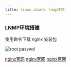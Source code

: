 ```yaml
---
title: linux ubuntu lnmp环境
---
```

### LNMP环境搭建

使用命令下载 nginx 安装包

![root passwd](/img/ubuntu/linux_command/linux_00/root_passwd.png)














 [nginx官网](http://nginx.org/ "nginx官网")
 [nginx官网](http://nginx.org/ "nginx官网")
 [nginx官网](http://nginx.org/ "nginx官网")





























